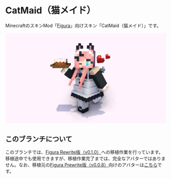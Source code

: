 # CatMaid（猫メイド）
MinecraftのスキンMod「[Figura](https://github.com/Moonlight-MC/Figura)」向けスキン「CatMaid（猫メイド）」です。

![メイン画像](README_Images/メイン.jpg)

## このブランチについて
このブランチでは、[Figura Rewrite版（v0.1.0）](https://github.com/Kingdom-of-The-Moon/FiguraRewriteRewrite)への移植作業を行っています。移植途中でも使用できますが、移植作業完了までは、完全なアバターではありません。なお、移植元の[Figura Prewrite版（v0.0.8）](https://github.com/Moonlight-MC/Figura)向けのアバターは[こちら](https://github.com/Gakuto1112/CatMaid)です。